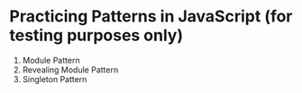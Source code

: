 # Practicing Patterns in JavaScript (for testing purposes only)
1. Module Pattern
2. Revealing Module Pattern
3. Singleton Pattern